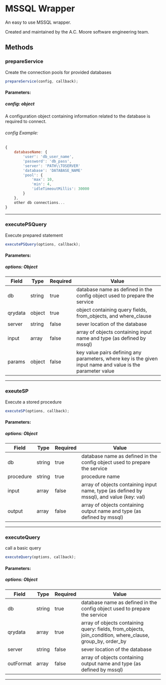 # MSSQL Wrapper

An easy to use MSSQL wrapper.

Created and maintained by the A.C. Moore software engineering team.  

## Methods

### prepareService
Create the connection pools for provided databases
```javascript
prepareService(config, callback);
```
#### Parameters:
##### config: *object*
A configuration object containing information related to the database is required to connect.
###### config Example:
```javascript
{
    databaseName: {
        'user': 'db_user_name',
        'password': 'db_pass',
        'server': 'PATH\\TOSERVER'
        'database': 'DATABASE_NAME'
        'pool': {
            'max': 10,
            'min': 4,
            'idleTimeoutMillis': 30000
        }
    },
    other db connections...
}
```
___

### executePSQuery
Execute prepared statement
```javascript
executePSQuery(options, callback);
```
#### Parameters:
##### options: *Object*

|Field | Type | Required | Value |
| --- | --- |--- | --- |
|db   | string | true | database name as defined in the config object used to prepare the service|
|qrydata | object | true | object containing query fields, from_objects, and where_clause |
|server | string | false | sever location of the database |
|input | array | false | array of objects containing input name and type (as defined by mssql)|
|params | object | false | key value pairs defining any parameters, where key is the given input name and value is the parameter value |
___

### exeuteSP
Execute a stored procedure
```javascript
executeSP(options, callback);
```
#### Parameters:
##### options: *Object*

|Field | Type | Required | Value |
| --- | --- |--- | --- |
|db   | string | true | database name as defined in the config object used to prepare the service |
|procedure | string | true | procedure name |
|input | array | false | array of objects containing input name, type (as defined by mssql), and value (key: val) |
|output | array | false | array of objects containing output name and type (as defined by mssql) |

___

### executeQuery
call a basic query
```javascript
executeQuery(options, callback);
```
#### Parameters:
##### options: *Object*

|Field | Type | Required | Value |
| --- | --- |--- | --- |
|db   | string | true | database name as defined in the config object used to prepare the service|
|qrydata | array | true | array of objects containing query: fields, from_objects, join_condition, where_clause, group_by, order_by |
|server | string | false | sever location of the database |
|outFormat | array | false | array of objects containing output name and type (as defined by mssql)|

___
